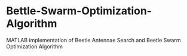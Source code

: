 # Bettle-Swarm-Optimization-Algorithm
MATLAB implementation of Beetle Antennae Search and Beetle Swarm Optimization Algorithm
